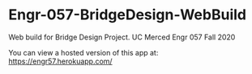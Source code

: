 # Engr-057-BridgeDesign-WebBuild
Web build for Bridge Design Project. UC Merced Engr 057 Fall 2020

You can view a hosted version of this app at:
https://engr57.herokuapp.com/
